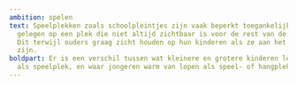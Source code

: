 ```yaml
---
ambition: spelen
text: Speelplekken zoals schoolpleintjes zijn vaak beperkt toegankelijk en
  gelegen op een plek die niet altijd zichtbaar is voor de rest van de buurt.
  Dit terwijl ouders graag zicht houden op hun kinderen als ze aan het spelen
  zijn.
boldpart: Er is een verschil tussen wat kleinere en grotere kinderen leuk vinden
  als speelplek, en waar jongeren warm van lopen als speel- of hangplek.
---
```

